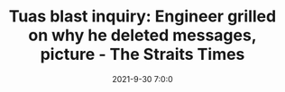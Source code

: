 ---
"title": "Tuas blast inquiry: Engineer grilled on why he deleted messages, picture - The Straits Times"
"date": "2021-9-30 7:0:0"
"feed_name": "GOOGLENEWSINDUSTRIAL"
"feed_website": "https://news.google.com/search?q=industrial%2Bincident&hl=en-US&gl=US&ceid=US:en"
"feed_rss": "https://news.google.com/rss/search?q=industrial%2Bincident&hl=en-US&gl=US&ceid=US:en"
"link": "https://www.straitstimes.com/singapore/courts-crime/tuas-blast-inquiry-engineer-grilled-on-why-he-deleted-messages-picture"
"source": "{'href': 'https://www.straitstimes.com', 'title': 'The Straits Times'}"
"file": "_posts/2021-1-1-e368edea1af3bf2c4feb8286aa071d0e9cc84d2d.md"
"accident": "1"
"drilling": "0"
"dead": "0"
"injured": "0"
"arrested": "0"
"place": "unknown place"
"where": "unknown site"
"causes": "unknown"
"place_uri": "unknown place"
---